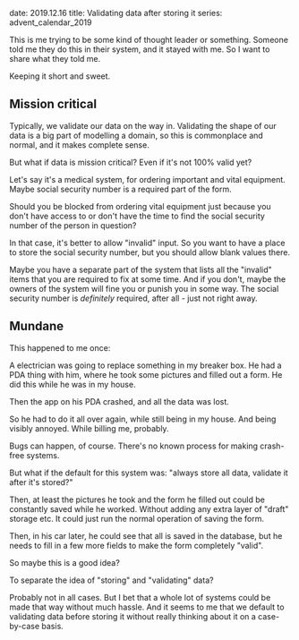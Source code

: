 date: 2019.12.16
title: Validating data after storing it
series: advent_calendar_2019

This is me trying to be some kind of thought leader or something. Someone told me they do this in their system, and it stayed with me. So I want to share what they told me.

Keeping it short and sweet.

## Mission critical

Typically, we validate our data on the way in. Validating the shape of our data is a big part of modelling a domain, so this is commonplace and normal, and it makes complete sense.

But what if data is mission critical? Even if it's not 100% valid yet?

Let's say it's a medical system, for ordering important and vital equipment. Maybe social security number is a required part of the form.

Should you be blocked from ordering vital equipment just because you don't have access to or don't have the time to find the social security number of the person in question?

In that case, it's better to allow "invalid" input. So you want to have a place to store the social security number, but you should allow blank values there.

Maybe you have a separate part of the system that lists all the "invalid" items that you are required to fix at some time. And if you don't, maybe the owners of the system will fine you or punish you in some way. The social security number is _definitely_ required, after all - just not right away.

## Mundane

This happened to me once:

A electrician was going to replace something in my breaker box. He had a PDA thing with him, where he took some pictures and filled out a form. He did this while he was in my house.

Then the app on his PDA crashed, and all the data was lost.

So he had to do it all over again, while still being in my house. And being visibly annoyed. While billing me, probably.

Bugs can happen, of course. There's no known process for making crash-free systems.

But what if the default for this system was: "always store all data, validate it after it's stored?"

Then, at least the pictures he took and the form he filled out could be constantly saved while he worked. Without adding any extra layer of "draft" storage etc. It could just run the normal operation of saving the form.

Then, in his car later, he could see that all is saved in the database, but he needs to fill in a few more fields to make the form completely "valid".

So maybe this is a good idea?

To separate the idea of "storing" and "validating" data?

Probably not in all cases. But I bet that a whole lot of systems could be made that way without much hassle. And it seems to me that we default to validating data before storing it without really thinking about it on a case-by-case basis.